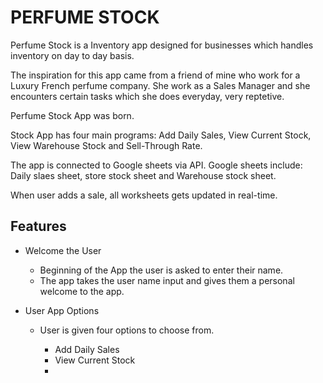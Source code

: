 # PERFUME STOCK

Perfume Stock is a Inventory app designed for businesses which handles inventory on day to day basis. 

The inspiration for this app came from a friend of mine who work for a Luxury French perfume company. She work as a Sales Manager and she encounters certain tasks which she does everyday, very reptetive. 

Perfume Stock App was born. 

Stock App has four main programs: Add Daily Sales, View Current Stock, View Warehouse Stock and Sell-Through Rate.

The app is connected to Google sheets via API. Google sheets include: Daily slaes sheet, store stock sheet and Warehouse stock sheet.

When user adds a sale, all worksheets gets updated in real-time.

## Features

* Welcome the User

    * Beginning of the App the user is asked to enter their name.
    * The app takes the user name input and gives them a personal welcome to the app.

* User App Options

    * User is given four options to choose from.
        
        * Add Daily Sales
        * View Current Stock
        * 